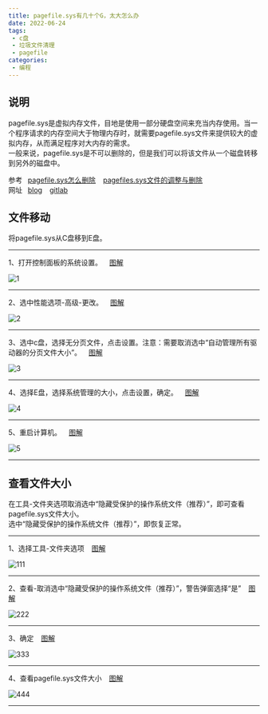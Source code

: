 ```yaml
---
title: pagefile.sys有几十个G，太大怎么办
date: 2022-06-24
tags:
 - c盘
 - 垃圾文件清理
 - pagefile
categories:
 - 编程
---
```



## 说明

pagefile.sys是虚拟内存文件，目地是使用一部分硬盘空间来充当内存使用。当一个程序请求的内存空间大于物理内存时，就需要pagefile.sys文件来提供较大的虚拟内存，从而满足程序对大内存的需求。 <br />
一般来说，pagefile.sys是不可以删除的，但是我们可以将该文件从一个磁盘转移到另外的磁盘中。 <br />

参考&ensp; [pagefile.sys怎么删除]( https://www.cnblogs.com/tianma3798/p/4846196.html ) &ensp; [pagefiles.sys文件的调整与删除]( https://blog.csdn.net/weixin_44014976/article/details/102808430 ) <br />
网址&ensp; [blog]( https://blog.xushufa.cn ) &ensp;  [gitlab]( https://gitlab.com/xuyq123/mynotes )


## 文件移动

将pagefile.sys从C盘移到E盘。

---

1、打开控制面板的系统设置。 &ensp; [图解]( https://gitcode.net/xu180/document/-/raw/master/imgs/pagefile/1.jpg )

![1]( https://gitcode.net/xu180/document/-/raw/master/imgs/pagefile/1.jpg )

---

2、选中性能选项-高级-更改。 &ensp; [图解]( https://gitcode.net/xu180/document/-/raw/master/imgs/pagefile/2.jpg )

![2]( https://gitcode.net/xu180/document/-/raw/master/imgs/pagefile/2.jpg )

---

3、选中c盘，选择无分页文件，点击设置。注意：需要取消选中“自动管理所有驱动器的分页文件大小”。 &ensp; [图解]( https://gitcode.net/xu180/document/-/raw/master/imgs/pagefile/3.jpg )

![3]( https://gitcode.net/xu180/document/-/raw/master/imgs/pagefile/3.jpg )

---

4、选择E盘，选择系统管理的大小，点击设置，确定。 &ensp; [图解]( https://gitcode.net/xu180/document/-/raw/master/imgs/pagefile/4.jpg )

![4]( https://gitcode.net/xu180/document/-/raw/master/imgs/pagefile/4.jpg )

---

5、重启计算机。 &ensp; [图解]( https://gitcode.net/xu180/document/-/raw/master/imgs/pagefile/5.jpg )

![5]( https://gitcode.net/xu180/document/-/raw/master/imgs/pagefile/5.jpg )

---

## 查看文件大小

在工具-文件夹选项取消选中“隐藏受保护的操作系统文件（推荐）”，即可查看pagefile.sys文件大小。 <br />
选中“隐藏受保护的操作系统文件（推荐）”，即恢复正常。

---

1、选择工具-文件夹选项 &ensp; [图解]( https://gitcode.net/xu180/document/-/raw/master/imgs/pagefile/111.jpg )

![111]( https://md.xushufa.cn/gitimg/document/imgs/pagefile/111.jpg )

---

2、查看-取消选中“隐藏受保护的操作系统文件（推荐）”，警告弹窗选择“是” &ensp; [图解]( https://gitcode.net/xu180/document/-/raw/master/imgs/pagefile/222.jpg )

![222]( https://md.xushufa.cn/gitimg/document/imgs/pagefile/222.jpg )

---

3、确定 &ensp; [图解]( https://gitcode.net/xu180/document/-/raw/master/imgs/pagefile/333.jpg )

![333]( https://md.xushufa.cn/gitimg/document/imgs/pagefile/333.jpg )

---

4、查看pagefile.sys文件大小 &ensp; [图解]( https://gitcode.net/xu180/document/-/raw/master/imgs/pagefile/444.jpg )

![444]( https://md.xushufa.cn/gitimg/document/imgs/pagefile/444.jpg )

---



